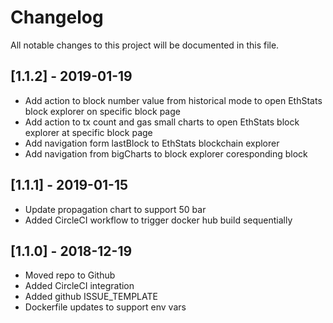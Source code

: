 # Changelog
All notable changes to this project will be documented in this file.

## [1.1.2] - 2019-01-19
- Add action to block number value from historical mode to open EthStats block explorer on specific block page
- Add action to tx count and gas small charts to open EthStats block explorer at specific block page
- Add navigation form lastBlock to EthStats blockchain explorer
- Add navigation from bigCharts to block explorer coresponding block

## [1.1.1] - 2019-01-15
- Update propagation chart to support 50 bar
- Added CircleCI workflow to trigger docker hub build sequentially

## [1.1.0] - 2018-12-19
- Moved repo to Github
- Added CircleCI integration
- Added github ISSUE_TEMPLATE 
- Dockerfile updates to support env vars

